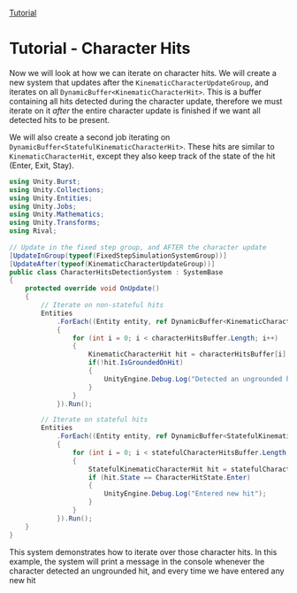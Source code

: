 
[Tutorial](../tutorial.md)

# Tutorial - Character Hits

Now we will look at how we can iterate on character hits. We will create a new system that updates after the `KinematicCharacterUpdateGroup`, and iterates on all `DynamicBuffer<KinematicCharacterHit>`. This is a buffer containing all hits detected during the character update, therefore we must iterate on it *after* the entire character update is finished if we want all detected hits to be present.

We will also create a second job iterating on `DynamicBuffer<StatefulKinematicCharacterHit>`. These hits are similar to `KinematicCharacterHit`, except they also keep track of the state of the hit (Enter, Exit, Stay).

```cs
using Unity.Burst;
using Unity.Collections;
using Unity.Entities;
using Unity.Jobs;
using Unity.Mathematics;
using Unity.Transforms;
using Rival;
 
// Update in the fixed step group, and AFTER the character update
[UpdateInGroup(typeof(FixedStepSimulationSystemGroup))]
[UpdateAfter(typeof(KinematicCharacterUpdateGroup))]
public class CharacterHitsDetectionSystem : SystemBase
{
    protected override void OnUpdate()
    {
        // Iterate on non-stateful hits
        Entities
            .ForEach((Entity entity, ref DynamicBuffer<KinematicCharacterHit> characterHitsBuffer) => 
            {
                for (int i = 0; i < characterHitsBuffer.Length; i++)
                {
                    KinematicCharacterHit hit = characterHitsBuffer[i];
                    if(!hit.IsGroundedOnHit)
                    {
                        UnityEngine.Debug.Log("Detected an ungrounded hit");
                    }
                }
            }).Run();

        // Iterate on stateful hits
        Entities
            .ForEach((Entity entity, ref DynamicBuffer<StatefulKinematicCharacterHit> statefulCharacterHitsBuffer) =>
            {
                for (int i = 0; i < statefulCharacterHitsBuffer.Length; i++)
                {
                    StatefulKinematicCharacterHit hit = statefulCharacterHitsBuffer[i];
                    if (hit.State == CharacterHitState.Enter)
                    {
                        UnityEngine.Debug.Log("Entered new hit");
                    }
                }
            }).Run();
    }
}
```

This system demonstrates how to iterate over those character hits. In this example, the system will print a message in the console whenever the character detected an ungrounded hit, and every time we have entered any new hit